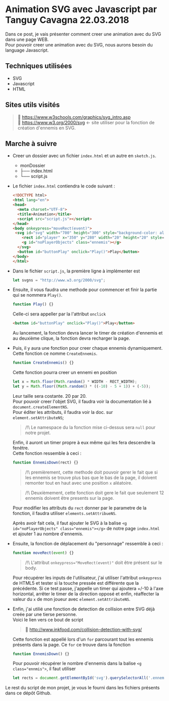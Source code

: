 # Animation SVG avec Javascript par Tanguy Cavagna 22.03.2018

Dans ce post, je vais présenter comment creer une animation avec du SVG dans une page WEB.<br>
Pour pouvoir creer une animation avec du SVG, nous aurons besoin du language Javascript.

## Techniques utilisées
* SVG
* Javascript
* HTML

## Sites utils visités
> :link: https://www.w3schools.com/graphics/svg_intro.asp<br>
> :link: https://www.w3.org/2000/svg ← site utiliser pour la fonction de création d'ennemis en SVG.<br>

## Marche à suivre
* Creer un dossier avec un fichier `index.html` et un autre en `sketch.js`.
  * monDossier
  * ├── index.html
  * └── script.js
  
* Le fichier `index.html` contiendra le code suivant :<br>
  ```html
  <!DOCTYPE html>
  <html lang="en">
  <head>
    <meta charset="UTF-8">
    <title>Animation</title>
    <script src="script.js"></script>
  </head>
  <body onkeypress="moveRect(event)">
   <svg id="svg" width="700" height="300" style="background-color: aliceblue">
      <rect id="player" x="350" y="280" width="20" height="20" style="stroke: none; fill: blue;opacity: 0.5"/>
      <g id="noPlayerObjects" class="ennemis"></g>
    </svg>
    <button id="buttonPlay" onclick="Play()">Play</button>
  </body>
  </html>
  ```
  
* Dans le fichier `script.js`, la première ligne à implémenter est
  ```javascript 
  let svgns = "http://www.w3.org/2000/svg"; 
  ```
  
* Ensuite, il vous faudra une methode pour commencer et finir la partie qui se nommera `Play()`.
  ```javascript
  function Play() {}
  ```
  Celle-ci sera appeller par la l'attribut `onclick` 
  ```html 
  <button id="buttonPlay" onclick="Play()">Play</button>
  ``` 
  Au lancement, la fonction devra lancer le timer de création d'ennemis et au deuxième clique, la fonction devra recharger la page.
  
* Puis, il y aura une fonction pour creer chaque ennemis dynamiquement. Cette fonction ce nomme `CreateEnnemis`.
  ```javascript
  function CreateEnnemis() {}
  ```
  Cette fonction pourra creer un ennemi en position 
  ``` javascript
  let x = Math.floor(Math.random() * WIDTH - RECT_WIDTH);
  let y = Math.floor((Math.random() * ((-10) - 5 + 1)) + (-5));
  ```
  Leur taille sera costante. 20 par 20. <br>
  Pour pouvoir creer l'objet SVG, il faudra voir la documentation lié à `document.createElementNS`.<br>
  Pour éditer les attributs, il faudra voir la doc. sur `element.setAttributeNS`;<br>
  > /!\ Le namespace du la fonction mise ci-dessus sera `null` pour notre projet.<br>
  
  Enfin, il auront un timer propre à eux même qui les fera descendre la fenêtre.<br>
  Cette fonction ressemble à ceci :
  ```javascript
  function EnnemisDown(rect) {}
  ```
  > /!\ premièrement, cette methode doit pouvoir gerer le fait que si les ennemis se trouve plus bas que le bas de la page, il doivent    remonter tout en haut avec une position `x` aléatoire.
  
  > /!\ Deuxièmement, cette fonction doit gere le fait que seulement 12 ennemis doivent être presents sur la page.
  
  Pour modifier les attributs du `rect` donner par le parametre de la fonction, il faudra utiliser `elements.setAttribueNS`.
  
  Après avoir fait cela, il faut ajouter le SVG à la balise `<g id="noPlayerObjects" class="ennemis"></g>` de notre page `index.html` et ajouter 1 au nombre d'ennemis.<br>
  
* Ensuite, la fonction de déplacement du "personnage" ressemble à ceci :
  ```javascript
  function moveRect(event) {}
  ```
  > /!\ L'attribut `onkeypress="MoveRect(event)"` doit être présent sur le body.
  
  Pour récupérer les inputs de l'utilisateur, j'ai utiliser l'attribut `onkeypress` de HTML5 et tester si la touche pressée est différente que la précédente.
  Si ce test passe, j'appelle un timer qui ajoutera +/-10 à l'axe horizontal, arrêter le timer de la direction opposé et enfin, réaffecter la valeur du `x` de mon joueur avec `element.setAttributeNS`.
  
* Enfin, j'ai utilié une fonction de detection de collision entre SVG déjà creée par une tierse personne.<br>
  Voici le lien vers ce bout de script
  > :link:  http://www.inkfood.com/collision-detection-with-svg/
  
  Cette fonction est appellé lors d'un `for` parcourant tout les ennemis présents dans la page. Ce `for` ce trouve dans la fonction 
  ```javascript
  function EnnemisDown() {}
  ```
  Pour pouvoir récupérer le nombre d'ennemis dans la balise `<g class="ennmis">`, il faut utiliser
  ```javascript
  let rects = document.getElementById('svg').querySelectorAll('.ennemis > rect');
  ```
  
Le rest du script de mon projet, je vous le fourni dans les fichiers présents dans ce dépôt Github.
